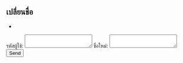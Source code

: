 ## เปลี่ยนชื่อ
  - <!-- modify this form HTML and place wherever you want your form -->
<form
  action="https://formspree.io/f/myyroppe"
  method="POST"
>
  <label>
    รหัสผู้ใช้:
    <textarea name="message"></textarea>
  </label>
    <label>
    ชื่อใหม่:
    <textarea name="message"></textarea>
  </label>
  <!-- your other form fields go here -->
  <button type="submit">Send</button>
</form>
